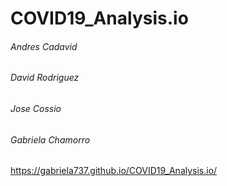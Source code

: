 # COVID19_Analysis.io
###### Andres Cadavid
###### David Rodriguez
###### Jose Cossio
###### Gabriela Chamorro

https://gabriela737.github.io/COVID19_Analysis.io/

